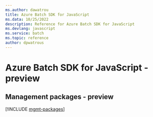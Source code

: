 ```yaml
---
ms.author: dawatrou
title: Azure Batch SDK for JavaScript
ms.data: 10/25/2022
description: Reference for Azure Batch SDK for JavaScript
ms.devlang: javascript
ms.service: batch
ms.topic: reference
author: dpwatrous
---
```

# Azure Batch SDK for JavaScript - preview

## Management packages - preview
[!INCLUDE [mgmt-packages](batch-mgmt-index.md)]